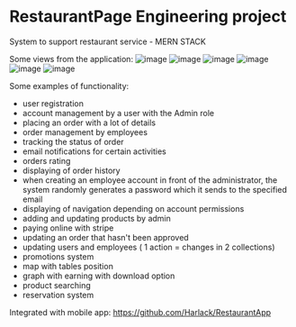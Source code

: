 # RestaurantPage Engineering project
System to support restaurant service - MERN STACK

Some views from the application:
![image](https://github.com/WojciechWnukk/RestaurantPage/assets/131540870/5023806f-beae-4289-9ef7-b0a52cddd96b)
![image](https://github.com/WojciechWnukk/RestaurantPage/assets/131540870/4f4325c1-794a-48ae-9907-06c0f76a4d3a)
![image](https://github.com/WojciechWnukk/RestaurantPage/assets/131540870/42e39cdd-cfbc-40f4-81cc-98afb342cbaa)
![image](https://github.com/WojciechWnukk/RestaurantPage/assets/131540870/0bdffff2-c4c3-4626-805b-355378449f68)
![image](https://github.com/WojciechWnukk/RestaurantPage/assets/131540870/1bbc3f31-0a69-494e-98df-a8871ee34a48)
![image](https://github.com/WojciechWnukk/RestaurantPage/assets/131540870/0314498e-53f0-45a3-8126-a1920dd8844a)


Some examples of functionality:
- user registration
- account management by a user with the Admin role
- placing an order with a lot of details
- order management by employees
- tracking the status of order
- email notifications for certain activities
- orders rating
- displaying of order history
- when creating an employee account in front of the administrator, the system randomly generates a password which it sends to the specified email
- displaying of navigation depending on account permissions
- adding and updating products by admin
- paying online with stripe
- updating an order that hasn't been approved
- updating users and employees ( 1 action = changes in 2 collections)
- promotions system
- map with tables position
- graph with earning with download option
- product searching
- reservation system


Integrated with mobile app: https://github.com/Harlack/RestaurantApp
